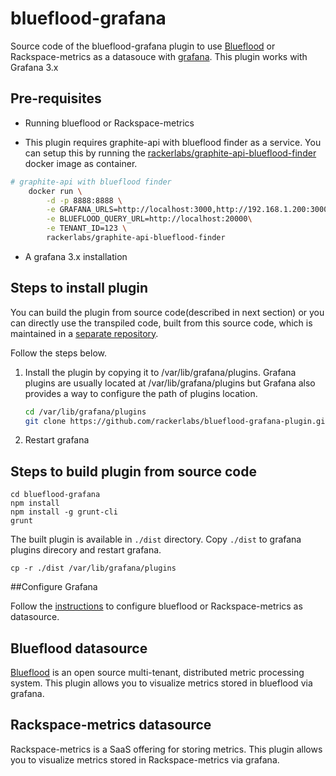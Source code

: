 # blueflood-grafana

Source code of the blueflood-grafana plugin to use [Blueflood](https://github.com/rackerlabs/blueflood) or 
Rackspace-metrics as a datasouce with [grafana](http://grafana.org/). This plugin works with Grafana 3.x


## Pre-requisites

* Running blueflood or Rackspace-metrics

* This plugin requires graphite-api with blueflood finder as a service. You can setup this by running the 
[rackerlabs/graphite-api-blueflood-finder](https://hub.docker.com/r/rackerlabs/graphite-api-blueflood-finder/) docker image as container.   

```sh
# graphite-api with blueflood finder
    docker run \
        -d -p 8888:8888 \
        -e GRAFANA_URLS=http://localhost:3000,http://192.168.1.200:3000 \
        -e BLUEFLOOD_QUERY_URL=http://localhost:20000\
        -e TENANT_ID=123 \
        rackerlabs/graphite-api-blueflood-finder
```  

* A grafana 3.x installation 


## Steps to install plugin 

You can build the plugin from source code(described in next section) or you can directly use the transpiled code, 
built from this source code, which is maintained in a [separate repository](https://github.com/rackerlabs/blueflood-grafana-plugin).  

Follow the steps below.

1. Install the plugin by copying it to /var/lib/grafana/plugins. Grafana plugins are usually located at /var/lib/grafana/plugins 
but Grafana also provides a way to configure the path of plugins location.

    ```sh
    cd /var/lib/grafana/plugins
    git clone https://github.com/rackerlabs/blueflood-grafana-plugin.git
    ```

2. Restart grafana


## Steps to build plugin from source code

```
cd blueflood-grafana
npm install
npm install -g grunt-cli
grunt
```

The built plugin is available in `./dist` directory. Copy `./dist` to grafana plugins direcory and restart grafana. 
 
```
cp -r ./dist /var/lib/grafana/plugins
```

##Configure Grafana

Follow the [instructions](https://github.com/rackerlabs/blueflood-grafana/wiki/Getting-started) to configure 
blueflood or Rackspace-metrics as datasource.

## Blueflood datasource

[Blueflood](https://github.com/rackerlabs/blueflood) is an open source multi-tenant, distributed metric processing 
system. This plugin allows you to visualize metrics stored in blueflood via grafana. 

## Rackspace-metrics datasource

Rackspace-metrics is a SaaS offering for storing metrics. This plugin allows you to visualize metrics stored in 
Rackspace-metrics via grafana.   
